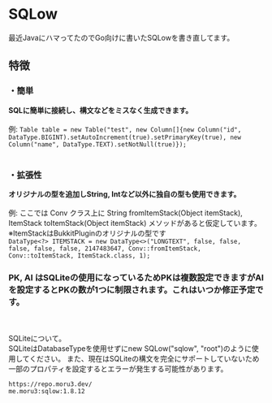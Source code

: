 # SQLow
最近JavaにハマってたのでGo向けに書いたSQLowを書き直してます。
## 特徴
### ・簡単
<b>SQLに簡単に接続し、構文などをミスなく生成できます。</b><br><br>
例: ```Table table = new Table("test", new Column[]{new Column("id", DataType.BIGINT).setAutoIncrement(true).setPrimaryKey(true), new Column("name", DataType.TEXT).setNotNull(true)});```
<br>
<br>
### ・拡張性
<b>オリジナルの型を追加しString, Intなど以外に独自の型も使用できます。</b><br><br>
例: ここでは Conv クラス上に String fromItemStack(Object itemStack), ItemStack toItemStack(Object itemStack) メソッドがあると仮定しています。<br>※ItemStackはBukkitPluginのオリジナルの型です
<br>
```DataType<?> ITEMSTACK = new DataType<>("LONGTEXT", false, false, false, false, false, 2147483647, Conv::fromItemStack, Conv::toItemStack, ItemStack.class, 1);```
<br>
### PK, AI はSQLiteの使用になっているためPKは複数設定できますがAIを設定するとPKの数が1つに制限されます。これはいつか修正予定です。
<br>
<br>
SQLiteについて。<br>
SQLiteはDatabaseTypeを使用せずにnew SQLow("sqlow", "root")のように使用してください。
また、現在はSQLiteの構文を完全にサポートしていないため一部のプロパティを設定するとエラーが発生する可能性があります。

```https://repo.moru3.dev/```<br>
```me.moru3:sqlow:1.8.12```
